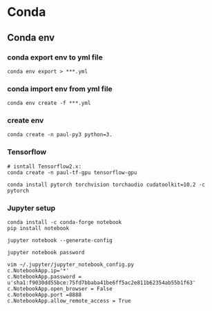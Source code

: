 # Conda
## Conda env
### conda export env to yml file
```
conda env export > ***.yml
```
### conda import env from yml file
```
conda env create -f ***.yml
```
### create env
```
conda create -n paul-py3 python=3.
```

### Tensorflow
```
# isntall Tensorflow2.x:
conda create -n paul-tf-gpu tensorflow-gpu
```

```
conda install pytorch torchvision torchaudio cudatoolkit=10.2 -c pytorch
```

### Jupyter setup
```
conda install -c conda-forge notebook
pip install notebook

jupyter notebook --generate-config

jupyter notebook password

vim ~/.jupyter/jupyter_notebook_config.py
c.NotebookApp.ip='*'
c.NotebookApp.password = u'sha1:f9030dd55bce:75fd7bbaba41be6ff5ac2e811b62354ab55b1f63'
c.NotebookApp.open_browser = False
c.NotebookApp.port =8888
c.NotebookApp.allow_remote_access = True
```
